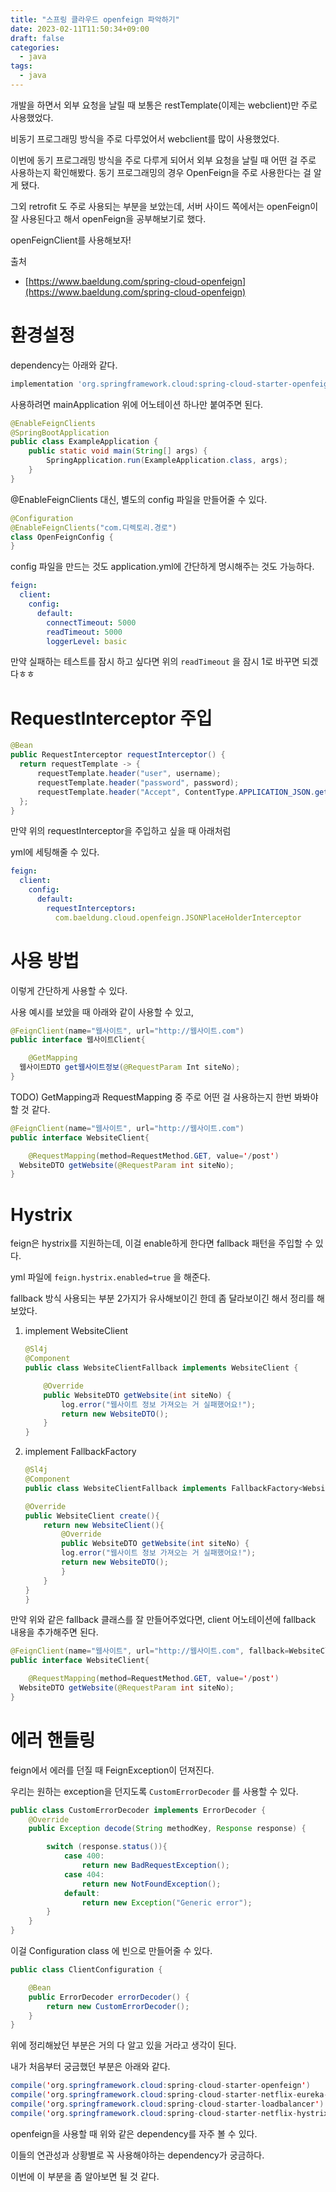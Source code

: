 ```yaml
---
title: "스프링 클라우드 openfeign 파악하기"
date: 2023-02-11T11:50:34+09:00
draft: false
categories:
  - java
tags:
  - java
---
```



개발을 하면서 외부 요청을 날릴 때 보통은 restTemplate(이제는 webclient)만 주로 사용했었다. 

비동기 프로그래밍 방식을 주로 다루었어서 webclient를 많이 사용했었다.

이번에 동기 프로그래밍 방식을 주로 다루게 되어서 외부 요청을 날릴 때 어떤 걸 주로 사용하는지 확인해봤다. 동기 프로그래밍의 경우 OpenFeign을 주로 사용한다는 걸 알게 됐다.

그외 retrofit 도 주로 사용되는 부분을 보았는데, 서버 사이드 쪽에서는 openFeign이 잘 사용된다고 해서 openFeign을 공부해보기로 했다.

openFeignClient를 사용해보자!

출처

- [https://www.baeldung.com/spring-cloud-openfeign](https://www.baeldung.com/spring-cloud-openfeign)

# 환경설정

dependency는 아래와 같다.

```jsx
implementation 'org.springframework.cloud:spring-cloud-starter-openfeign:3.1.3'
```

사용하려면 mainApplication 위에 어노테이션 하나만 붙여주면 된다.

```java
@EnableFeignClients
@SpringBootApplication
public class ExampleApplication {
    public static void main(String[] args) {
        SpringApplication.run(ExampleApplication.class, args);
    }
}
```

@EnableFeignClients 대신, 별도의 config 파일을 만들어줄 수 있다.

```java
@Configuration
@EnableFeignClients("com.디렉토리.경로")
class OpenFeignConfig {
}
```

config 파일을 만드는 것도 application.yml에 간단하게 명시해주는 것도 가능하다.

```yaml
feign:
  client:
    config:
      default:
        connectTimeout: 5000
        readTimeout: 5000
        loggerLevel: basic
```

만약 실패하는 테스트를 잠시 하고 싶다면
위의 `readTimeout` 을 잠시 1로 바꾸면 되겠다ㅎㅎ

# RequestInterceptor 주입

```java
@Bean
public RequestInterceptor requestInterceptor() {
  return requestTemplate -> {
      requestTemplate.header("user", username);
      requestTemplate.header("password", password);
      requestTemplate.header("Accept", ContentType.APPLICATION_JSON.getMimeType());
  };
}
```

만약 위의 requestInterceptor을 주입하고 싶을 때 아래처럼

yml에 세팅해줄 수 있다.

```yaml
feign:
  client:
    config:
      default:
        requestInterceptors:
          com.baeldung.cloud.openfeign.JSONPlaceHolderInterceptor
```

# 사용 방법

이렇게 간단하게 사용할 수 있다.

사용 예시를 보았을 때 아래와 같이 사용할 수 있고,

```java
@FeignClient(name="웹사이트", url="http://웹사이트.com")
public interface 웹사이트Client{

	@GetMapping
  웹사이트DTO get웹사이트정보(@RequestParam Int siteNo);
}
```

TODO) GetMapping과 RequestMapping 중 주로 어떤 걸 사용하는지 한번 봐봐야 할 것 같다.

```java
@FeignClient(name="웹사이트", url="http://웹사이트.com")
public interface WebsiteClient{

	@RequestMapping(method=RequestMethod.GET, value='/post')
  WebsiteDTO getWebsite(@RequestParam int siteNo);
}
```

# Hystrix

feign은 hystrix를 지원하는데, 이걸 enable하게 한다면 fallback 패턴을 주입할 수 있다.

yml 파일에 `feign.hystrix.enabled=true` 을 해준다.

fallback 방식 사용되는 부분 2가지가 유사해보이긴 한데 좀 달라보이긴 해서 정리를 해보았다.

1. implement WebsiteClient
    
    ```java
    @Sl4j
    @Component 
    public class WebsiteClientFallback implements WebsiteClient {
    
        @Override
        public WebsiteDTO getWebsite(int siteNo) {
            log.error("웹사이트 정보 가져오는 거 실패했어요!");
            return new WebsiteDTO();
        }
    }
    ```
    
2. implement FallbackFactory<WebsiteClient>
    
    ```java
    @Sl4j
    @Component 
    public class WebsiteClientFallback implements FallbackFactory<WebsiteClient> {
    
	@Override
	public WebsiteClient create(){
		return new WebsiteClient(){
		    @Override
		    public WebsiteDTO getWebsite(int siteNo) {
			log.error("웹사이트 정보 가져오는 거 실패했어요!");
			return new WebsiteDTO();
		    }	
		}
	}
    }
    ```
    

만약 위와 같은 fallback 클래스를 잘 만들어주었다면,
client 어노테이션에 fallback 내용을 추가해주면 된다.

```java
@FeignClient(name="웹사이트", url="http://웹사이트.com", fallback=WebsiteClientFallback.class)
public interface WebsiteClient{

	@RequestMapping(method=RequestMethod.GET, value='/post')
  WebsiteDTO getWebsite(@RequestParam int siteNo);
}
```

# 에러 핸들링

feign에서 에러를 던질 때 FeignException이 던져진다.

우리는 원하는 exception을 던지도록 `CustomErrorDecoder` 를 사용할 수 있다.

```java
public class CustomErrorDecoder implements ErrorDecoder {
    @Override
    public Exception decode(String methodKey, Response response) {

        switch (response.status()){
            case 400:
                return new BadRequestException();
            case 404:
                return new NotFoundException();
            default:
                return new Exception("Generic error");
        }
    }
}
```

이걸 Configuration class 에 빈으로 만들어줄 수 있다.

```java
public class ClientConfiguration {

    @Bean
    public ErrorDecoder errorDecoder() {
        return new CustomErrorDecoder();
    }
}
```

위에 정리해놨던 부분은 거의 다 알고 있을 거라고 생각이 된다.

내가 처음부터 궁금했던 부분은 아래와 같다.

```java
compile('org.springframework.cloud:spring-cloud-starter-openfeign')
compile('org.springframework.cloud:spring-cloud-starter-netflix-eureka-client')
compile('org.springframework.cloud:spring-cloud-starter-loadbalancer')
compile('org.springframework.cloud:spring-cloud-starter-netflix-hystrix')
```

openfeign을 사용할 때 위와 같은 dependency를 자주 볼 수 있다.

이들의 연관성과 상황별로 꼭 사용해야하는 dependency가 궁금하다.

이번에 이 부분을 좀 알아보면 될 것 같다.

